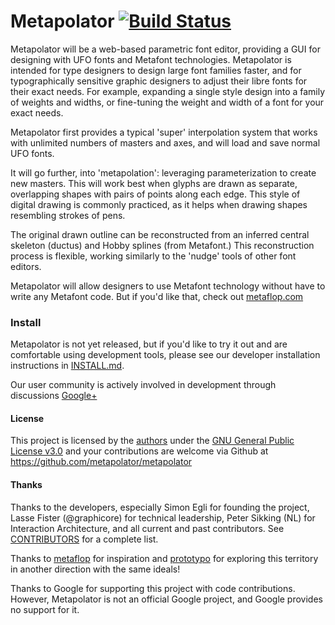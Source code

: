# Metapolator [![Build Status](https://travis-ci.org/metapolator/metapolator.png?branch=master)](https://travis-ci.org/metapolator/metapolator)

Metapolator will be a web-based parametric font editor, providing a GUI for designing with UFO fonts and Metafont technologies.
Metapolator is intended for type designers to design large font families faster, and for typographically sensitive graphic designers to adjust their libre fonts for their exact needs.
For example, expanding a single style design into a family of weights and widths, or fine-tuning the weight and width of a font for your exact needs.

Metapolator first provides a typical 'super' interpolation system that works with unlimited numbers of masters and axes, and will load and save normal UFO fonts. 

It will go further, into 'metapolation': leveraging parameterization to create new masters.
This will work best when glyphs are drawn as separate, overlapping shapes with pairs of points along each edge.
This style of digital drawing is commonly practiced, as it helps when drawing shapes resembling strokes of pens. 

The original drawn outline can be reconstructed from an inferred central skeleton (ductus) and Hobby splines (from Metafont.)
This reconstruction process is flexible, working similarly to the 'nudge' tools of other font editors.

Metapolator will allow designers to use Metafont technology without have to write any Metafont code.
But if you'd like that, check out [metaflop.com](http://www.metaflop.com)

### Install

Metapolator is not yet released, but if you'd like to try it out and are comfortable using development tools, please see our developer installation instructions in [INSTALL.md](INSTALL.md).

Our user community is actively involved in development through discussions [Google+](https://plus.google.com/communities/110027004108709154749)

#### License

This project is licensed by the [authors](AUTHORS) under the [GNU General Public License v3.0](http://www.gnu.org/copyleft/gpl.html) and your contributions are welcome via Github at <https://github.com/metapolator/metapolator>

#### Thanks

Thanks to the developers, especially Simon Egli for founding the project, Lasse Fister (@graphicore) for technical leadership, Peter Sikking (NL) for Interaction Architecture, and all current and past contributors. 
See [CONTRIBUTORS](CONTRIBUTORS) for a complete list.

Thanks to [metaflop](http://www.metaflop.com) for inspiration and [prototypo](http://www.prototypo.io) for exploring this territory in another direction with the same ideals!

Thanks to Google for supporting this project with code contributions. 
However, Metapolator is not an official Google project, and Google provides no support for it.
